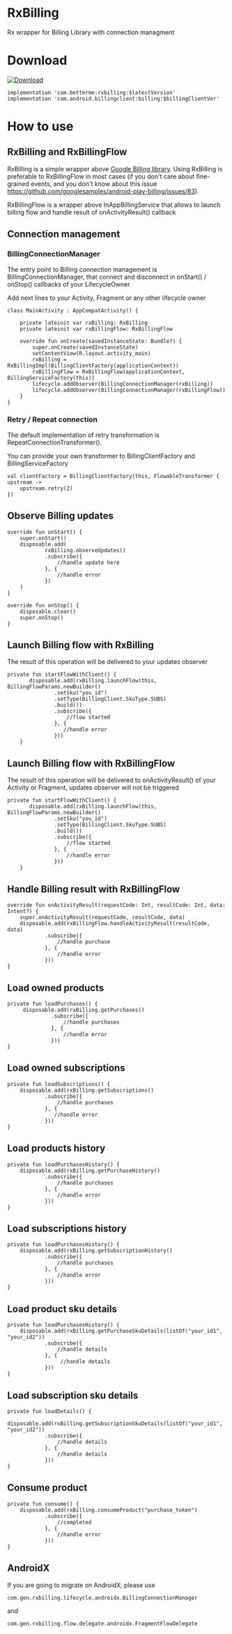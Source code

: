 # RxBilling
Rx wrapper for Billing Library with connection managment

# Download

 [ ![Download](https://api.bintray.com/packages/betterme/rxbilling/com.betterme%3Arxbilling/images/download.svg) ](https://bintray.com/betterme/rxbilling/com.betterme%3Arxbilling/_latestVersion)

    implementation 'com.betterme:rxbilling:$latestVersion'
    implementation 'com.android.billingclient:billing:$billingClientVer'

# How to use

## RxBilling and RxBillingFlow
RxBilling is a simple wrapper above [Google Billing library](https://developer.android.com/google/play/billing/billing_library.html).
Using RxBilling is preferable to RxBillingFlow in most cases (if you don't care about fine-grained events, and you don't know about this issue https://github.com/googlesamples/android-play-billing/issues/83).

RxBillingFlow is a wrapper above InAppBillingService that allows to launch billing flow and handle result of onActivityResult() callback


## Connection management

### BillingConnectionManager

The entry point to Billing connection management is BillingConnectionManager, that connect and disconnect in onStart() / onStop() callbacks of your LifecycleOwner

Add next lines to your Activity,  Fragment or any other lifecycle owner

    class MainActivity : AppCompatActivity() {

        private lateinit var rxBilling: RxBilling
        private lateinit var rxBillingFlow: RxBillingFlow

        override fun onCreate(savedInstanceState: Bundle?) {
            super.onCreate(savedInstanceState)
            setContentView(R.layout.activity_main)
            rxBilling = RxBillingImpl(BillingClientFactory(applicationContext))
            rxBillingFlow = RxBillingFlow(applicationContext, BillingServiceFactory(this))
            lifecycle.addObserver(BillingConnectionManager(rxBilling))
            lifecycle.addObserver(BillingConnectionManager(rxBillingFlow))
        }
    }

### Retry / Repeat connection

The default implementation of retry transformation is RepeatConnectionTransformer().

You can provide your own transformer to BillingClientFactory and BillingServiceFactory

    val clientFactory = BillingClientFactory(this, FlowableTransformer { upstream ->
        upstream.retry(2)
    })

## Observe Billing updates

    override fun onStart() {
        super.onStart()
        disposable.add(
                rxBilling.observeUpdates()
                .subscribe({
                    //handle update here
                }, {
                    //handle error
                })
        )
    }

    override fun onStop() {
        disposable.clear()
        super.onStop()
    }

## Launch Billing flow with RxBilling

The result of this operation will be delivered to your updates observer

    private fun startFlowWithClient() {
           disposable.add(rxBilling.launchFlow(this, BillingFlowParams.newBuilder()
                   .setSku("you_id")
                   .setType(BillingClient.SkuType.SUBS)
                   .build())
                   .subscribe({
                       //flow started
                   }, {
                      //handle error
                   }))
        }

## Launch Billing flow with RxBillingFlow

The result of this operation will be delivered to onActivityResult() of your Activity or Fragment,
updates observer will not be triggered

    private fun startFlowWithClient() {
           disposable.add(rxBilling.launchFlow(this, BillingFlowParams.newBuilder()
                   .setSku("you_id")
                   .setType(BillingClient.SkuType.SUBS)
                   .build())
                   .subscribe({
                       //flow started
                   }, {
                       //handle error
                   }))
        }

## Handle Billing result with RxBillingFlow

    override fun onActivityResult(requestCode: Int, resultCode: Int, data: Intent?) {
        super.onActivityResult(requestCode, resultCode, data)
        disposable.add(rxBillingFlow.handleActivityResult(resultCode, data)
                .subscribe({
                    //handle purchase
                }, {
                    //handle error
                }))
    }

## Load owned products

    private fun loadPurchases() {
         disposable.add(rxBilling.getPurchases()
                  .subscribe({
                      //handle purchases
                  }, {
                      //handle error
                  }))
    }

## Load owned subscriptions

    private fun loadSubscriptions() {
        disposable.add(rxBilling.getSubscriptions()
                .subscribe({
                    //handle purchases
                }, {
                   //handle error
                }))
    }

## Load products history

    private fun loadPurchasesHistory() {
        disposable.add(rxBilling.getPurchaseHistory()
                .subscribe({
                    //handle purchases
                }, {
                    //handle error
                }))
    }

## Load subscriptions history

    private fun loadPurchasesHistory() {
        disposable.add(rxBilling.getSubscriptionHistory()
                .subscribe({
                    //handle purchases
                }, {
                    //handle error
                }))
    }

## Load product sku details

    private fun loadPurchasesHistory() {
        disposable.add(rxBilling.getPurchaseSkuDetails(listOf("your_id1", "your_id2"))
                .subscribe({
                    //handle details
                }, {
                     //handle details
                }))
    }

## Load subscription sku details

    private fun loadDetails() {
        disposable.add(rxBilling.getSubscriptionSkuDetails(listOf("your_id1", "your_id2"))
                .subscribe({
                    //handle details
                }, {
                    //handle details
                }))
    }

## Consume  product

    private fun consume() {
        disposable.add(rxBilling.consumeProduct("purchase_token")
                .subscribe({
                    //completed
                }, {
                    //handle error
                }))
    }

## AndroidX

If you are going to migrate on AndroidX, please use

    com.gen.rxbilling.lifecycle.androidx.BillingConnectionManager
    
and 

    com.gen.rxbilling.flow.delegate.androidx.FragmentFlowDelegate